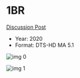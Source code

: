 # 1BR

[Discussion Post](https://www.avsforum.com/threads/bass-eq-for-filtered-movies.2995212/post-59711930)

* Year: 2020
* Format: DTS-HD MA 5.1

![img 0](https://i.imgur.com/M9r9BEy.jpg)

![img 1](https://i.imgur.com/N1sC2KY.png)


